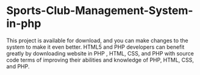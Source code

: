 # Sports-Club-Management-System-in-php
This project is available for download, and you can make changes to the system to make it even better. HTML5 and PHP developers can benefit greatly by downloading  website in PHP , HTML, CSS, and PHP with source code terms of improving their abilities and knowledge of PHP, HTML, CSS, and PHP.
